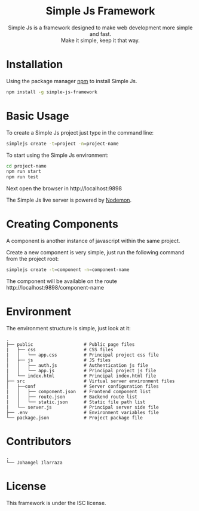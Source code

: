 <h1 align="center">
    Simple Js Framework
</h1>
<p align="center">
    Simple Js is a framework designed to make web development more simple and fast.
    <br>
    Make it simple, keep it that way.
<p> 

# Installation

Using the package manager [npm](https://www.npmjs.com/get-npm) to install Simple Js.

```bash
npm install -g simple-js-framework
```

# Basic Usage

To create a Simple Js project just type in the command line:

```bash
simplejs create -t=project -n=project-name
```

To start using the Simple Js environment:

```bash
cd project-name
npm run start
npm run test
```

Next open the browser in http://localhost:9898 

The Simple Js live server is powered by [Nodemon](https://www.npmjs.com/package/nodemon).

# Creating Components

A component is another instance of javascript within the same project. 

Create a new component is very simple, just run the following command from the project root:

```bash
simplejs create -t=component -n=component-name
```

The component will be available on the route http://localhost:9898/component-name

# Environment

The environment structure is simple, just look at it:

    .
    ├── public                   # Public page files
    |   ├── css                  # CSS files
    |   │   └── app.css          # Principal project css file
    │   ├── js                   # JS files
    |   │   ├── auth.js          # Authentication js file
    |   │   └── app.js           # Principal project js file
    │   └── index.html           # Principal index.html file   
    ├── src                      # Virtual server environment files
    │   ├──conf                  # Server configuration files
    |   │   ├── component.json   # Frontend component list
    |   │   ├── route.json       # Backend route list
    |   │   └── static.json      # Static file path list
    |   └── server.js            # Principal server side file
    ├── .env                     # Environment variables file
    └── package.json             # Project package file

# Contributors

    .
    └── Johangel Ilarraza

# License

This framework is under the ISC license.


